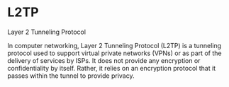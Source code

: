 # L2TP


Layer 2 Tunneling Protocol

In computer networking, Layer 2 Tunneling Protocol (L2TP) is a tunneling
protocol used to support virtual private networks (VPNs) or as part of
the delivery of services by ISPs. It does not provide any encryption or
confidentiality by itself. Rather, it relies on an encryption protocol
that it passes within the tunnel to provide privacy.

